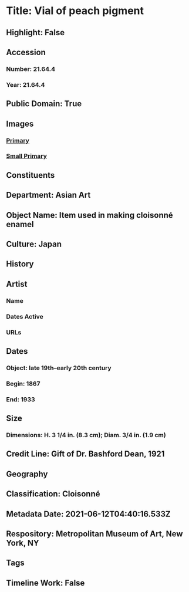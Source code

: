 # Title: Vial of peach pigment
## Highlight: False
## Accession
### Number: 21.64.4
### Year: 21.64.4
## Public Domain: True
## Images
### [Primary](https://images.metmuseum.org/CRDImages/as/original/47951.jpg)
### [Small Primary](https://images.metmuseum.org/CRDImages/as/web-large/47951.jpg)
## Constituents
## Department: Asian Art
## Object Name: Item used in making cloisonné enamel
## Culture: Japan
## History
## Artist
### Name
### Dates Active
### URLs
## Dates
### Object: late 19th–early 20th century
### Begin: 1867
### End: 1933
## Size
### Dimensions: H. 3 1/4 in. (8.3 cm); Diam. 3/4 in. (1.9 cm)
## Credit Line: Gift of Dr. Bashford Dean, 1921
## Geography
## Classification: Cloisonné
## Metadata Date: 2021-06-12T04:40:16.533Z
## Respository: Metropolitan Museum of Art, New York, NY
## Tags
## Timeline Work: False
